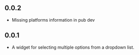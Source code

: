 ## 0.0.2
* Missing platforms information in pub dev

## 0.0.1

* A widget for selecting multiple options from a dropdown list.
